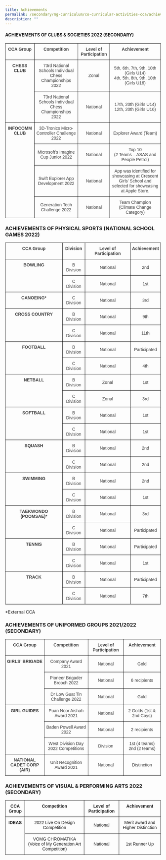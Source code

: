 ```yaml
---
title: Achievements
permalink: /secondary/mg-curriculum/co-curricular-activities-cca/achievements/
description: ""
---
```

#### ACHIEVEMENTS OF CLUBS & SOCIETIES 2022 (SECONDARY)

<style type="text/css">
.tg  {border-collapse:collapse;border-spacing:0;}
.tg td{border-color:black;border-style:solid;border-width:1px;font-family:Arial, sans-serif;font-size:14px;
  overflow:hidden;padding:10px 5px;word-break:normal;}
.tg th{border-color:black;border-style:solid;border-width:1px;font-family:Arial, sans-serif;font-size:14px;
  font-weight:normal;overflow:hidden;padding:10px 5px;word-break:normal;}
.tg .tg-5hwe{color:#3D3D3D;text-align:center;vertical-align:middle}
.tg .tg-wdal{color:#3D3D3D;font-weight:bold;text-align:center;vertical-align:top}
</style>
<table class="tg">
<thead>
  <tr>
    <th class="tg-wdal">CCA Group</th>
    <th class="tg-wdal">Competition</th>
    <th class="tg-wdal">Level of Participation</th>
    <th class="tg-wdal">Achievement</th>
  </tr>
</thead>
<tbody>
  <tr>
    <td class="tg-wdal" rowspan="2">CHESS CLUB</td>
    <td class="tg-5hwe">73rd National Schools Individual Chess Championships 2022</td>
    <td class="tg-5hwe">Zonal</td>
    <td class="tg-5hwe">5th, 6th, 7th, 9th, 10th   (Girls U14)<br>4th, 5th, 8th, 9th, 10th (Girls U16)</td>
  </tr>
  <tr>
    <td class="tg-5hwe">73rd National Schools Individual Chess Championships 2022</td>
    <td class="tg-5hwe">National</td>
    <td class="tg-5hwe">17th, 20th (Girls U14)<br>12th, 20th (Girls U16)</td>
  </tr>
  <tr>
    <td class="tg-wdal" rowspan="4">INFOCOMM CLUB</td>
    <td class="tg-5hwe">3D-Tronics Micro-Controller Challenge 2022</td>
    <td class="tg-5hwe">National</td>
    <td class="tg-5hwe">Explorer Award (Team)</td>
  </tr>
  <tr>
    <td class="tg-5hwe">Microsoft’s Imagine Cup Junior 2022</td>
    <td class="tg-5hwe">National</td>
    <td class="tg-5hwe">Top 10<br>(2 Teams – ASAS and People Petrol)</td>
  </tr>
  <tr>
    <td class="tg-5hwe">Swift Explorer App Development 2022</td>
    <td class="tg-5hwe">National</td>
    <td class="tg-5hwe">App was identified for showcasing at Crescent Girls’ School and selected for showcasing at Apple Store.</td>
  </tr>
  <tr>
    <td class="tg-5hwe">Generation Tech Challenge 2022</td>
    <td class="tg-5hwe">National</td>
    <td class="tg-5hwe">Team Champion<br>(Climate Change Category)</td>
  </tr>
</tbody>
</table>

### ACHIEVEMENTS OF PHYSICAL SPORTS (NATIONAL SCHOOL GAMES 2022)

<style type="text/css">
.tg  {border-collapse:collapse;border-spacing:0;}
.tg td{border-color:black;border-style:solid;border-width:1px;font-family:Arial, sans-serif;font-size:14px;
  overflow:hidden;padding:10px 5px;word-break:normal;}
.tg th{border-color:black;border-style:solid;border-width:1px;font-family:Arial, sans-serif;font-size:14px;
  font-weight:normal;overflow:hidden;padding:10px 5px;word-break:normal;}
.tg .tg-5hwe{color:#3D3D3D;text-align:center;vertical-align:middle}
.tg .tg-wdal{color:#3D3D3D;font-weight:bold;text-align:center;vertical-align:top}
</style>
<table class="tg">
<thead>
  <tr>
    <th class="tg-wdal">CCA Group</th>
    <th class="tg-wdal">Division</th>
    <th class="tg-wdal">Level of Participation</th>
    <th class="tg-wdal">Achievement</th>
  </tr>
</thead>
<tbody>
  <tr>
    <td class="tg-wdal" rowspan="2">BOWLING</td>
    <td class="tg-5hwe">B Division</td>
    <td class="tg-5hwe">National</td>
    <td class="tg-5hwe">2nd</td>
  </tr>
  <tr>
    <td class="tg-5hwe">C Division</td>
    <td class="tg-5hwe">National</td>
    <td class="tg-5hwe">1st</td>
  </tr>
  <tr>
    <td class="tg-wdal">CANOEING*</td>
    <td class="tg-5hwe">C Division</td>
    <td class="tg-5hwe">National</td>
    <td class="tg-5hwe">3rd</td>
  </tr>
  <tr>
    <td class="tg-wdal" rowspan="2">CROSS COUNTRY</td>
    <td class="tg-5hwe">B Division</td>
    <td class="tg-5hwe">National</td>
    <td class="tg-5hwe">9th</td>
  </tr>
  <tr>
    <td class="tg-5hwe">C Division</td>
    <td class="tg-5hwe">National</td>
    <td class="tg-5hwe">11th</td>
  </tr>
  <tr>
    <td class="tg-wdal" rowspan="2">FOOTBALL</td>
    <td class="tg-5hwe">B Division</td>
    <td class="tg-5hwe">National</td>
    <td class="tg-5hwe">Participated</td>
  </tr>
  <tr>
    <td class="tg-5hwe">C Division</td>
    <td class="tg-5hwe">National</td>
    <td class="tg-5hwe">4th</td>
  </tr>
  <tr>
    <td class="tg-wdal" rowspan="2">NETBALL</td>
    <td class="tg-5hwe">B Division</td>
    <td class="tg-5hwe">Zonal</td>
    <td class="tg-5hwe">1st</td>
  </tr>
  <tr>
    <td class="tg-5hwe">C Division</td>
    <td class="tg-5hwe">Zonal</td>
    <td class="tg-5hwe">3rd</td>
  </tr>
  <tr>
    <td class="tg-wdal" rowspan="2">SOFTBALL</td>
    <td class="tg-5hwe">B Division</td>
    <td class="tg-5hwe">National</td>
    <td class="tg-5hwe">1st</td>
  </tr>
  <tr>
    <td class="tg-5hwe">C Division</td>
    <td class="tg-5hwe">National</td>
    <td class="tg-5hwe">1st</td>
  </tr>
  <tr>
    <td class="tg-wdal" rowspan="2">SQUASH</td>
    <td class="tg-5hwe">B Division</td>
    <td class="tg-5hwe">National</td>
    <td class="tg-5hwe">2nd</td>
  </tr>
  <tr>
    <td class="tg-5hwe">C Division</td>
    <td class="tg-5hwe">National</td>
    <td class="tg-5hwe">2nd</td>
  </tr>
  <tr>
    <td class="tg-wdal" rowspan="2">SWIMMING</td>
    <td class="tg-5hwe">B Division</td>
    <td class="tg-5hwe">National</td>
    <td class="tg-5hwe">2nd</td>
  </tr>
  <tr>
    <td class="tg-5hwe">C Division</td>
    <td class="tg-5hwe">National</td>
    <td class="tg-5hwe">1st</td>
  </tr>
  <tr>
    <td class="tg-wdal" rowspan="2">TAEKWONDO (POOMSAE)*</td>
    <td class="tg-5hwe">B Division</td>
    <td class="tg-5hwe">National</td>
    <td class="tg-5hwe">3rd</td>
  </tr>
  <tr>
    <td class="tg-5hwe">C Division</td>
    <td class="tg-5hwe">National</td>
    <td class="tg-5hwe">Participated</td>
  </tr>
  <tr>
    <td class="tg-wdal" rowspan="2">TENNIS</td>
    <td class="tg-5hwe">B Division</td>
    <td class="tg-5hwe">National</td>
    <td class="tg-5hwe">Participated</td>
  </tr>
  <tr>
    <td class="tg-5hwe">C Division</td>
    <td class="tg-5hwe">National</td>
    <td class="tg-5hwe">1st</td>
  </tr>
  <tr>
    <td class="tg-wdal" rowspan="2">TRACK</td>
    <td class="tg-5hwe">B Division</td>
    <td class="tg-5hwe">National</td>
    <td class="tg-5hwe">Participated</td>
  </tr>
  <tr>
    <td class="tg-5hwe">C Division</td>
    <td class="tg-5hwe">National</td>
    <td class="tg-5hwe">7th</td>
  </tr>
</tbody>
</table>
*External CCA

### ACHIEVEMENTS OF UNIFORMED GROUPS 2021/2022 (SECONDARY)

<style type="text/css">
.tg  {border-collapse:collapse;border-spacing:0;}
.tg td{border-color:black;border-style:solid;border-width:1px;font-family:Arial, sans-serif;font-size:14px;
  overflow:hidden;padding:10px 5px;word-break:normal;}
.tg th{border-color:black;border-style:solid;border-width:1px;font-family:Arial, sans-serif;font-size:14px;
  font-weight:normal;overflow:hidden;padding:10px 5px;word-break:normal;}
.tg .tg-5hwe{color:#3D3D3D;text-align:center;vertical-align:middle}
.tg .tg-wdal{color:#3D3D3D;font-weight:bold;text-align:center;vertical-align:top}
</style>
<table class="tg">
<thead>
  <tr>
    <th class="tg-wdal">CCA Group</th>
    <th class="tg-wdal">Competition</th>
    <th class="tg-wdal">Level of Participation</th>
    <th class="tg-wdal">Achievement</th>
  </tr>
</thead>
<tbody>
  <tr>
    <td class="tg-wdal" rowspan="3">GIRLS’ BRIGADE</td>
    <td class="tg-5hwe">Company Award 2021</td>
    <td class="tg-5hwe">National</td>
    <td class="tg-5hwe">Gold</td>
  </tr>
  <tr>
    <td class="tg-5hwe">Pioneer Brigader Brooch 2022</td>
    <td class="tg-5hwe">National</td>
    <td class="tg-5hwe">6 recipients</td>
  </tr>
  <tr>
    <td class="tg-5hwe">Dr Low Guat Tin Challenge 2022</td>
    <td class="tg-5hwe">National</td>
    <td class="tg-5hwe">Gold</td>
  </tr>
  <tr>
    <td class="tg-wdal" rowspan="3">GIRL GUIDES</td>
    <td class="tg-5hwe">Puan Noor Aishah Award 2021</td>
    <td class="tg-5hwe">National</td>
    <td class="tg-5hwe">2 Golds (1st &amp; 2nd Coys)</td>
  </tr>
  <tr>
    <td class="tg-5hwe">Baden Powell Award 2022</td>
    <td class="tg-5hwe">National</td>
    <td class="tg-5hwe">2 recipients</td>
  </tr>
  <tr>
    <td class="tg-5hwe">West Division Day 2022 Competitions</td>
    <td class="tg-5hwe">Division</td>
    <td class="tg-5hwe">1st (4 teams)<br>2nd (2 teams)</td>
  </tr>
  <tr>
    <td class="tg-wdal">NATIONAL CADET CORP (AIR)</td>
    <td class="tg-5hwe">Unit Recognition Award 2021</td>
    <td class="tg-5hwe">National</td>
    <td class="tg-5hwe">Distinction</td>
  </tr>
</tbody>
</table>

### ACHIEVEMENTS OF VISUAL & PERFORMING ARTS 2022 (SECONDARY)

<style type="text/css">
.tg  {border-collapse:collapse;border-spacing:0;}
.tg td{border-color:black;border-style:solid;border-width:1px;font-family:Arial, sans-serif;font-size:14px;
  overflow:hidden;padding:10px 5px;word-break:normal;}
.tg th{border-color:black;border-style:solid;border-width:1px;font-family:Arial, sans-serif;font-size:14px;
  font-weight:normal;overflow:hidden;padding:10px 5px;word-break:normal;}
.tg .tg-amwm{font-weight:bold;text-align:center;vertical-align:top}
.tg .tg-nrix{text-align:center;vertical-align:middle}
</style>
<table class="tg">
<thead>
  <tr>
    <th class="tg-amwm">CCA Group</th>
    <th class="tg-amwm">Competition</th>
    <th class="tg-amwm">Level of Participation</th>
    <th class="tg-amwm">Achievement</th>
  </tr>
</thead>
<tbody>
  <tr>
    <td class="tg-amwm" rowspan="2">IDEAS</td>
    <td class="tg-nrix">2022 Live On Design Competition</td>
    <td class="tg-nrix">National</td>
    <td class="tg-nrix">Merit award and Higher Distinction</td>
  </tr>
  <tr>
    <td class="tg-nrix">VOMG CHROMATIKA (Voice of My Generation Art Competition)</td>
    <td class="tg-nrix">National</td>
    <td class="tg-nrix">1st Runner Up</td>
  </tr>
</tbody>
</table>
